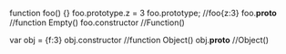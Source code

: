 

function foo() {}
foo.prototype.z = 3
foo.prototype;   //foo{z:3}
foo.__proto__    //function Empty()
foo.constructor  //Function()



var obj = {f:3}
obj.constructor 	//function Object()
obj.__proto__ 		//Object()